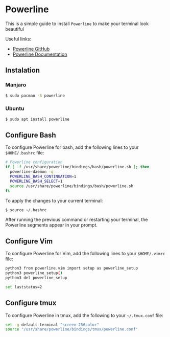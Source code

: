 # Powerline
This is a simple guide to install `Powerline` to make your terminal look beautiful

Useful links:
* [Powerline GitHub](https://github.com/powerline/powerline)
* [Powerline Documentation](https://powerline.readthedocs.io/en/latest/)

## Instalation 

### Manjaro
```bash
$ sudo pacman -S powerline
```
### Ubuntu
```bash
$ sudo apt install powerline
```
## Configure Bash
To configure Powerline for bash, add the following lines to your `$HOME/.bashrc` file:
```bash
# Powerline configuration
if [ -f /usr/share/powerline/bindings/bash/powerline.sh ]; then
  powerline-daemon -q
  POWERLINE_BASH_CONTINUATION=1
  POWERLINE_BASH_SELECT=1
  source /usr/share/powerline/bindings/bash/powerline.sh
fi
```  
To apply the changes to your current terminal:
```bash
$ source ~/.bashrc
```
After running the previous command or restarting your terminal, the Powerline segments appear in your prompt.
## Configure Vim
To configure Powerline for Vim, add the following lines to your `$HOME/.vimrc` file:
```bash
python3 from powerline.vim import setup as powerline_setup
python3 powerline_setup()
python3 del powerline_setup

set laststatus=2
```
## Configure tmux
To configure Powerline in tmux, add the following to your `~/.tmux.conf` file:
```bash
set -g default-terminal "screen-256color"
source "/usr/share/powerline/bindings/tmux/powerline.conf"
```
